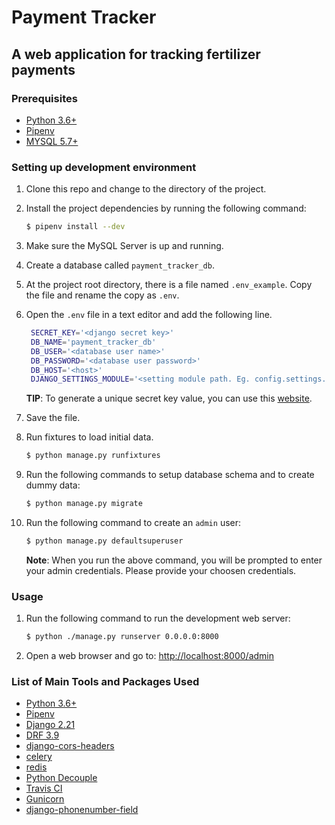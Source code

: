 # Payment Tracker
## A web application for tracking fertilizer payments


### Prerequisites
* [Python 3.6+](https://www.python.org/downloads/)
* [Pipenv](https://pipenv.readthedocs.io/en/latest/)
* [MYSQL 5.7+](https://dev.mysql.com/downloads/mysql/)


### Setting up development environment

1. Clone this repo and change to the directory of the project.
2. Install the project dependencies by running the following command:

   ```bash
   $ pipenv install --dev
   ```
3. Make sure the MySQL Server is up and running.

4. Create a database called `payment_tracker_db`.

5. At the project root directory, there is a file named `.env_example`. Copy the file and rename the copy as `.env`.

6. Open the `.env` file in a text editor and add the following line.

   ```bash
    SECRET_KEY='<django secret key>'
    DB_NAME='payment_tracker_db'
    DB_USER='<database user name>'
    DB_PASSWORD='<database user password>'
    DB_HOST='<host>'
    DJANGO_SETTINGS_MODULE='<setting module path. Eg. config.settings.local>'

   ```

   **TIP**: To generate a unique secret key value, you can use this [website](https://djecrety.ir/).

7. Save the file.

8. Run fixtures to load initial data.

    ```bash
    $ python manage.py runfixtures
    ```

9. Run the following commands to setup database schema and to create dummy data:

    ```bash
    $ python manage.py migrate
    ```

10. Run the following command to create an `admin` user:

    ```bash
    $ python manage.py defaultsuperuser
    ```

    **Note**: When you run the above command, you will be prompted to enter your admin credentials. Please provide your choosen credentials.


### Usage
1. Run the following command to run the development web server:

    ```bash
    $ python ./manage.py runserver 0.0.0.0:8000
    ```

2. Open a web browser and go to: [http://localhost:8000/admin](http://localhost:8000/admin)


### List of Main Tools and Packages Used
* [Python 3.6+](https://www.python.org/downloads/)
* [Pipenv](https://pipenv.readthedocs.io/en/latest/)
* [Django 2.21](https://www.djangoproject.com/download/)
* [DRF 3.9](https://www.django-rest-framework.org/)
* [django-cors-headers](https://pypi.org/project/django-cors-headers/)
* [celery](https://docs.celeryproject.org/)
* [redis](https://redis.io)
* [Python Decouple](https://github.com/henriquebastos/python-decouple)
* [Travis CI](https://travis-ci.org/)
* [Gunicorn](https://gunicorn.org/)
* [django-phonenumber-field](https://github.com/stefanfoulis/django-phonenumber-field)
